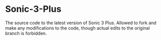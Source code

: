 # Sonic-3-Plus
 The source code to the latest version of Sonic 3 Plus. Allowed to fork and make any modifications to the code, though actual edits to the original branch is forbidden.
